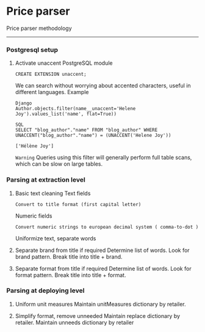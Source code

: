 # Price parser

Price parser methodology

----------

### Postgresql setup
1. Activate unaccent PostgreSQL module 
    ```
    CREATE EXTENSION unaccent;
    ```
    We can search without worrying about accented characters, useful in different languages.
    Example
    ```
    Django
    Author.objects.filter(name__unaccent='Helene Joy').values_list('name', flat=True))

    SQL 
    SELECT "blog_author"."name" FROM "blog_author" WHERE UNACCENT("blog_author"."name") = (UNACCENT('Helene Joy'))

    ['Hélène Joy']
    ```
    `Warning`
    Queries using this filter will generally perform full table scans, which can be slow on large tables.

### Parsing at extraction level
1. Basic text cleaning
    Text fields
    ```
    Convert to title format (first capital letter)
    ``` 
    Numeric fields
    ```
    Convert numeric strings to european decimal system ( comma-to-dot ) 
    ``` 
    Uniformize text, separate words

2. Separate brand from title if required
    Determine list of words.
    Look for brand pattern.
    Break title into title + brand.

3. Separate format from title if required
    Determine list of words.
    Look for format pattern.
    Break title into title + format.


### Parsing at deploying level

1. Uniform unit measures
    Maintain unitMeasures dictionary by retailer.

2. Simplify format, remove unneeded
    Maintain replace dictionary by retailer.
    Maintain unneeds dictionary by retailer

